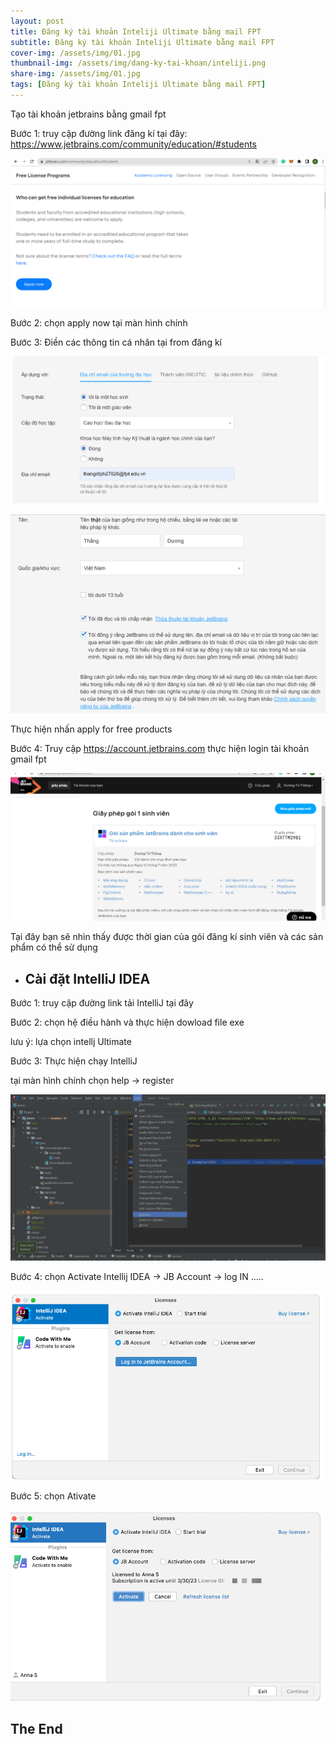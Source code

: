 ```yaml
---
layout: post
title: Đăng ký tài khoản Inteliji Ultimate bằng mail FPT
subtitle: Đăng ký tài khoản Inteliji Ultimate bằng mail FPT
cover-img: /assets/img/01.jpg
thumbnail-img: /assets/img/dang-ky-tai-khoan/inteliji.png
share-img: /assets/img/01.jpg
tags: [Đăng ký tài khoản Inteliji Ultimate bằng mail FPT]
---
```


Tạo tài khoản jetbrains bằng gmail fpt

Bước 1: truy cập đường link đăng kí tại đây: https://www.jetbrains.com/community/education/#students

![#######](/assets/img/dang-ky-tai-khoan/anh60.png) 

Bước 2: chọn apply now tại màn hình chính

Bước 3: Điền các thông tin cá nhân tại from đăng kí

![#######](/assets/img/dang-ky-tai-khoan/anh61.png) 

![#######](/assets/img/dang-ky-tai-khoan/anh62.png) 

Thực hiện nhấn apply for free products

Bước 4: Truy cập https://account.jetbrains.com thực hiện login tài khoản gmail fpt

![#######](/assets/img/dang-ky-tai-khoan/anh63.png) 

Tại đây bạn sẽ nhìn thấy được thời gian của gói đăng kí sinh viên và các sản phẩm có thể sử dụng

* ## Cài đặt IntelliJ IDEA

Bước 1: truy cập đường link tải IntelliJ tại đây

Bước 2: chọn hệ điều hành và thực hiện dowload file exe

lưu ý: lựa chọn intellj Ultimate

Bước 3: Thực hiện chạy IntelliJ

tại màn hình chính chọn help -> register

![#######](/assets/img/dang-ky-tai-khoan/anh64.png) 

Bước 4: chọn Activate Intellij IDEA -> JB Account -> log IN …..

![#######](/assets/img/dang-ky-tai-khoan/anh65.png) 

Bước 5: chọn Ativate

![#######](/assets/img/dang-ky-tai-khoan/anh66.png) 

## The End

